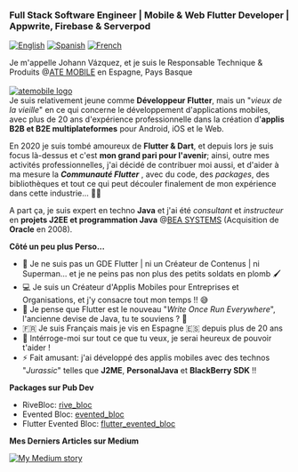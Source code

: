 ### Full Stack Software Engineer | Mobile & Web Flutter Developer | Appwrite, Firebase & Serverpod

[![English](https://img.shields.io/badge/Language-English-blueviolet?style=for-the-badge)](README.md)
[![Spanish](https://img.shields.io/badge/Language-Spanish-blueviolet?style=for-the-badge)](README-es.md)
[![French](https://img.shields.io/badge/Language-French-blueviolet?style=for-the-badge)](README-fr.md)

Je m'appelle Johann Vázquez, et je suis le Responsable Technique & Produits @[ATE MOBILE][atemobile_link] en Espagne, Pays Basque
<br><br>
[![atemobile logo](https://www.ategrupo.com/wp-content/uploads/2021/09/ate_mobile-500x150.jpg)][atemobile_link]
<br>
Je suis relativement jeune comme **Développeur Flutter**, mais un "*vieux de la vieille*" en ce qui concerne le développement d'applications mobiles, avec plus de 20 ans d'expérience professionnelle dans la création d'**applis B2B et B2E multiplateformes** pour Android, iOS et le Web.

En 2020 je suis tombé amoureux de **Flutter & Dart**, et depuis lors je suis focus là-dessus et c'est __mon grand pari pour l'avenir__; ainsi, outre mes activités professionnelles, j'ai décidé de contribuer moi aussi, et d'aider à ma mesure la _**Communauté Flutter**_ , avec du code, des *packages*, des bibliothèques et tout ce qui peut découler finalement de mon expérience dans cette industrie... 💙🚀

A part ça, je suis expert en techno **Java** et j'ai été _consultant_ et _instructeur_ en **projets J2EE et programmation Java** @[BEA SYSTEMS](https://en.wikipedia.org/wiki/BEA_Systems) (Acquisition de **Oracle** en 2008).

**Côté un peu plus Perso...**

- 🛑 Je ne suis pas un GDE Flutter | ni un Créateur de Contenus | ni Superman... et je ne peins pas non plus des petits soldats en plomb 🖌
- 💻 Je suis un Créateur d'Applis Mobiles pour Entreprises et Organisations, et j'y consacre tout mon temps !! 😅
- 💙 Je pense que Flutter est le nouveau "*Write Once Run Everywhere*", l'ancienne devise de Java, tu te souviens ? 🤔
- 🇫🇷 Je suis Français mais je vis en Espagne 🇪🇸 depuis plus de 20 ans
- 💬 Intérroge-moi sur tout ce que tu veux, je serai heureux de pouvoir t'aider !
- ⚡ Fait amusant: j'ai développé des applis mobiles avec des technos "*Jurassic*" telles que **J2ME**, **PersonalJava** et **BlackBerry SDK** !!

**Packages sur Pub Dev** 

- RiveBloc: [rive_bloc](https://pub.dev/packages/rive_bloc)
- Evented Bloc: [evented_bloc](https://pub.dev/packages/evented_bloc)
- Flutter Evented Bloc: [flutter_evented_bloc](https://pub.dev/packages/flutter_evented_bloc)

**Mes Derniers Articles sur Medium**

[![My Medium story](https://medium-snippet-dc633c4f39a0.herokuapp.com/api/article.svg?username=@jovazcode&index=0&source=medium)](#)

[atemobile_link]: https://mobile.ategrupo.com
